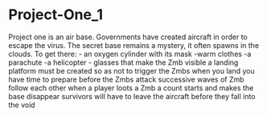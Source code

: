 # Project-One_1
Project one is an air base. Governments have created aircraft in order to escape the virus. The secret base remains a mystery, it often spawns in the clouds. To get there: - an oxygen cylinder with its mask -warm clothes -a parachute -a helicopter - glasses that make the Zmb visible  a landing platform must be created so as not to trigger the Zmbs when you land you have time to prepare before the Zmbs attack successive waves of Zmb follow each other when a player loots a Zmb a count starts and makes the base disappear survivors will have to leave the aircraft before they fall into the void
